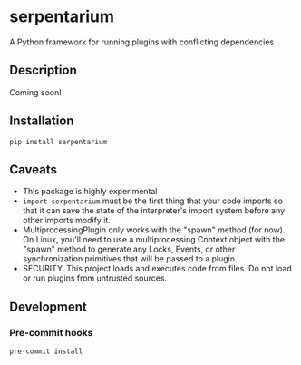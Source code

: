 # serpentarium
A Python framework for running plugins with conflicting dependencies

## Description

Coming soon!

## Installation

`pip install serpentarium`

## Caveats

- This package is highly experimental
- `import serpentarium` must be the first thing that your code imports so that
  it can save the state of the interpreter's import system before any other
  imports modify it.
- MultiprocessingPlugin only works with the "spawn" method (for now). On Linux,
  you'll need to use a multiprocessing Context object with the "spawn" method
  to generate any Locks, Events, or other synchronization primitives that will
  be passed to a plugin.
- SECURITY: This project loads and executes code from files. Do not load or run
  plugins from untrusted sources.

## Development
### Pre-commit hooks
`pre-commit install`
